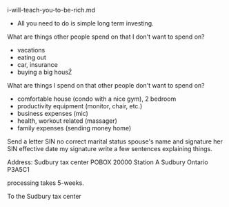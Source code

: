 i-will-teach-you-to-be-rich.md

- All you need to do is simple long term investing.

What are things other people spend on that I don't want to spend on?
- vacations
- eating out
- car, insurance
- buying a big housŹ

What are things I spend on that other people don't want to spend on? 
- comfortable house (condo with a nice gym), 2 bedroom
- productivity equipment (monitor, chair, etc.)
- business expenses (mic)
- health, workout related (massager)
- family expenses (sending money home)


Send a letter
SIN no
correct marital status
spouse's name and signature
her SIN
effective date 
my signature
write a few sentences explaining things.

Address: 
Sudbury tax center
POBOX 20000 Station A
Sudbury Ontario
P3A5C1

processing takes 5-weeks. 

To the Sudbury tax center


